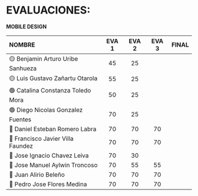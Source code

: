 # EVALUACIONES: 
**MOBILE DESIGN**


| NOMBRE | EVA 1 | EVA 2 | EVA 3 | FINAL |
|:-------|:------:|:------:|:------:|:-----:|
| 🟡 Benjamin Arturo Uribe Sanhueza |45|25|||
| 🟡 Luis Gustavo Zañartu Otarola   |55|25|||
| 🟢 Catalina Constanza Toledo Mora |50|25|||
| 🟢 Diego Nicolas Gonzalez Fuentes |70|25|||
| 🔴 Daniel Esteban Romero Labra    |70|70|70||
| 🔴 Francisco Javier Villa Faundez |70|70|70||
| 🔴 Jose Ignacio Chavez Leiva      |70|30|||
| 🔵 Jose Manuel Aylwin Troncoso    |70|55|55||
| 🔵 Juan Alirio Beleño             |70|70|70|
| 🔵 Pedro Jose Flores Medina       |70|70|70||











